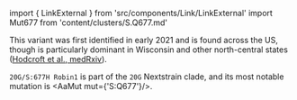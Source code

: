 import { LinkExternal } from 'src/components/Link/LinkExternal'
import Mut677 from 'content/clusters/S.Q677.md'

This variant was first identified in early 2021 and is found across the US, though is particularly dominant in Wisconsin and other north-central states ([Hodcroft et al., medRxiv](https://www.medrxiv.org/content/10.1101/2021.02.12.21251658v2)).

`20G/S:677H Robin1` is part of the `20G` Nextstrain clade, and its most notable mutation is <AaMut mut={'S:Q677'}/>. <br/>


<Mut677/>